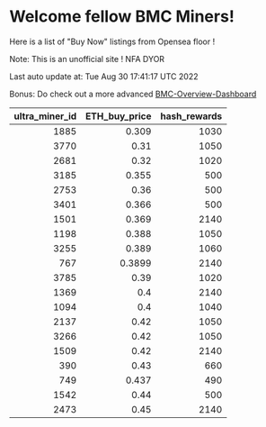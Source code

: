 # Welcome fellow BMC Miners!
Here is a list of "Buy Now" listings from Opensea floor !

Note: This is an unofficial site ! NFA DYOR

Last auto update at: Tue Aug 30 17:41:17 UTC 2022

Bonus: Do check out a more advanced [BMC-Overview-Dashboard](https://dune.com/defifunk/BMC-Overview-Dashboard)


|   ultra_miner_id |   ETH_buy_price |   hash_rewards |
|-----------------:|----------------:|---------------:|
|             1885 |          0.309  |           1030 |
|             3770 |          0.31   |           1050 |
|             2681 |          0.32   |           1020 |
|             3185 |          0.355  |            500 |
|             2753 |          0.36   |            500 |
|             3401 |          0.366  |            500 |
|             1501 |          0.369  |           2140 |
|             1198 |          0.388  |           1050 |
|             3255 |          0.389  |           1060 |
|              767 |          0.3899 |           2140 |
|             3785 |          0.39   |           1020 |
|             1369 |          0.4    |           2140 |
|             1094 |          0.4    |           1040 |
|             2137 |          0.42   |           1050 |
|             3266 |          0.42   |           1050 |
|             1509 |          0.42   |           2140 |
|              390 |          0.43   |            660 |
|              749 |          0.437  |            490 |
|             1542 |          0.44   |            500 |
|             2473 |          0.45   |           2140 |